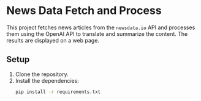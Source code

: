 # News Data Fetch and Process

This project fetches news articles from the `newsdata.io` API and processes them using the OpenAI API to translate and summarize the content. The results are displayed on a web page.

## Setup

1. Clone the repository.
2. Install the dependencies:
   ```sh
   pip install -r requirements.txt
